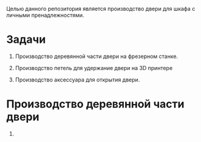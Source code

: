 Целью данного репозитория является производство двери для шкафа с личными пренадлежностями.

# Задачи

1. Производство деревянной части двери на фрезерном станке.

2. Производство петель для удержание двери на 3D принтере

3. Производство аксессуара для открытия двери.

# Производство деревянной части двери

1. 


